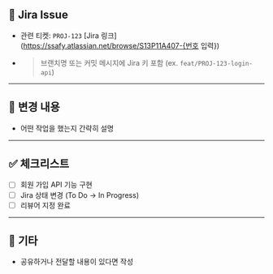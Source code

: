 ## 🔗 Jira Issue
- 관련 티켓: `PROJ-123` [Jira 링크](https://ssafy.atlassian.net/browse/S13P11A407-{번호 입력})
- > 브랜치명 또는 커밋 메시지에 Jira 키 포함 (ex. `feat/PROJ-123-login-api`)

---

## 📝 변경 내용
- 어떤 작업을 했는지 간략히 설명

---

## ✅ 체크리스트
- [ ] 회원 가입 API 기능 구현
- [ ] Jira 상태 변경 (To Do → In Progress)
- [ ] 리뷰어 지정 완료

---

## 🙋 기타
- 공유하거나 전달할 내용이 있다면 작성
